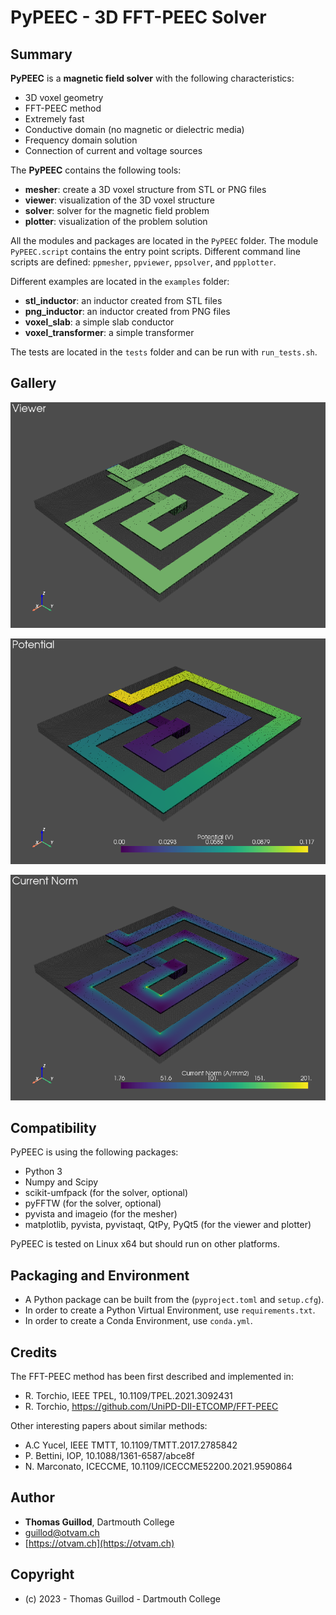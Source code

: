 # PyPEEC - 3D FFT-PEEC Solver 

## Summary

**PyPEEC** is a **magnetic field solver** with the following characteristics:
* 3D voxel geometry
* FFT-PEEC method
* Extremely fast
* Conductive domain (no magnetic or dielectric media)
* Frequency domain solution
* Connection of current and voltage sources

The **PyPEEC** contains the following tools:
* **mesher**: create a 3D voxel structure from STL or PNG files
* **viewer**: visualization of the 3D voxel structure
* **solver**: solver for the magnetic field problem
* **plotter**: visualization of the problem solution

All the modules and packages are located in the `PyPEEC` folder.
The module `PyPEEC.script` contains the entry point scripts.
Different command line scripts are defined: `ppmesher`, `ppviewer`, `ppsolver`, and `ppplotter`.

Different examples are located in the `examples` folder:
* **stl_inductor**: an inductor created from STL files
* **png_inductor**: an inductor created from PNG files
* **voxel_slab**: a simple slab conductor
* **voxel_transformer**: a simple transformer

The tests are located in the `tests` folder and can be run with `run_tests.sh`.

## Gallery

![viewer](docs/viewer.png)

![plotter_potential](docs/plotter_potential.png)

![plotter_current](docs/plotter_current.png)


## Compatibility

PyPEEC is using the following packages:
* Python 3
* Numpy and Scipy
* scikit-umfpack (for the solver, optional)
* pyFFTW (for the solver, optional)
* pyvista and imageio (for the mesher)
* matplotlib, pyvista, pyvistaqt, QtPy, PyQt5 (for the viewer and plotter)

PyPEEC is tested on Linux x64 but should run on other platforms.

## Packaging and Environment

* A Python package can be built from the (`pyproject.toml` and `setup.cfg`).
* In order to create a Python Virtual Environment, use `requirements.txt`.
* In order to create a Conda Environment, use `conda.yml`.

## Credits

The FFT-PEEC method has been first described and implemented in:
* R. Torchio, IEEE TPEL, 10.1109/TPEL.2021.3092431
* R. Torchio, https://github.com/UniPD-DII-ETCOMP/FFT-PEEC

Other interesting papers about similar methods:
* A.C Yucel, IEEE TMTT, 10.1109/TMTT.2017.2785842
* P. Bettini, IOP, 10.1088/1361-6587/abce8f
* N. Marconato, ICECCME, 10.1109/ICECCME52200.2021.9590864

## Author

* **Thomas Guillod**, Dartmouth College
* [guillod@otvam.ch](mailto:guillod@otvam.ch)
* [https://otvam.ch](https://otvam.ch)

## Copyright

* (c) 2023 - Thomas Guillod - Dartmouth College
